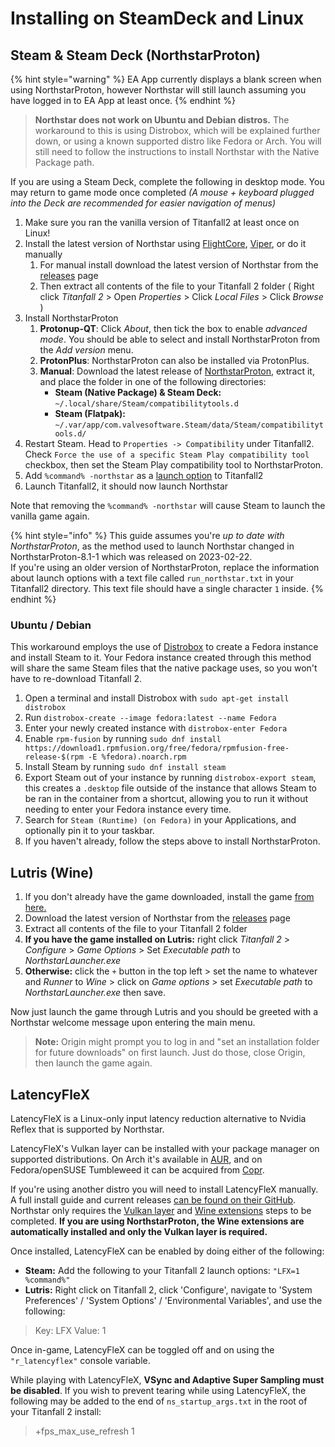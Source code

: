 # Installing on SteamDeck and Linux

## Steam & Steam Deck (NorthstarProton)

{% hint style="warning" %}
EA App currently displays a blank screen when using NorthstarProton, however Northstar will still launch assuming you have logged in to EA App at least once.
{% endhint %}

> **Northstar does not work on Ubuntu and Debian distros.** The workaround to this is using Distrobox, which will be explained further down, or using a known supported distro like Fedora or Arch. You will still need to follow the instructions to install Northstar with the Native Package path.

If you are using a Steam Deck, complete the following in desktop mode. You may return to game mode once completed _(A mouse + keyboard plugged into the Deck are recommended for easier navigation of menus)_

1. Make sure you ran the vanilla version of Titanfall2 at least once on Linux!
2. Install the latest version of Northstar using [FlightCore](../installing-northstar/northstar-installers#geckoeidechse-flightcore), [Viper](../installing-northstar/northstar-installers#0negal-viper), or do it manually
   1. For manual install download the latest version of Northstar from the [releases](https://github.com/R2Northstar/Northstar/releases) page
   2. Then extract all contents of the file to your Titanfall 2 folder ( Right click _Titanfall 2_ > Open _Properties_ > Click _Local Files_ > Click _Browse_ )
3. Install NorthstarProton
   1. **Protonup-QT**: Click _About_, then tick the box to enable _advanced mode_. You should be able to select and install NorthstarProton from the _Add version_ menu.
   2. **ProtonPlus**: NorthstarProton can also be installed via ProtonPlus.
   3. **Manual**: Download the latest release of [NorthstarProton](https://github.com/cyrv6737/NorthstarProton/releases/), extract it, and place the folder in one of the following directories:
      * **Steam (Native Package) & Steam Deck:** `~/.local/share/Steam/compatibilitytools.d`
      * **Steam (Flatpak):** `~/.var/app/com.valvesoftware.Steam/data/Steam/compatibilitytools.d/`
4. Restart Steam. Head to `Properties -> Compatibility` under Titanfall2. Check `Force the use of a specific Steam Play compatibility tool` checkbox, then set the Steam Play compatibility tool to NorthstarProton.
5. Add `%command% -northstar` as a [launch option](../installing-northstar/troubleshooting.md#launch-opts) to Titanfall2
6. Launch Titanfall2, it should now launch Northstar

Note that removing the `%command% -northstar` will cause Steam to launch the vanilla game again.

{% hint style="info" %}
This guide assumes you're *up to date with NorthstarProton*, as the method used to launch Northstar changed in NorthstarProton-8.1-1 which was released on 2023-02-22.\
If you're using an older version of NorthstarProton, replace the information about launch options with a text file called `run_northstar.txt` in your Titanfall2 directory. This text file should have a single character `1` inside.
{% endhint %}


### Ubuntu / Debian
This workaround employs the use of [Distrobox](https://github.com/89luca89/distrobox/tree/main) to create a Fedora instance and install Steam to it. Your Fedora instance created through this method will share the same Steam files that the native package uses, so you won't have to re-download Titanfall 2.

1. Open a terminal and install Distrobox with `sudo apt-get install distrobox`
2. Run `distrobox-create --image fedora:latest --name Fedora`
3. Enter your newly created instance with `distrobox-enter Fedora`
4. Enable `rpm-fusion` by running `sudo dnf install https://download1.rpmfusion.org/free/fedora/rpmfusion-free-release-$(rpm -E %fedora).noarch.rpm`
5. Install Steam by running `sudo dnf install steam`
6. Export Steam out of your instance by running `distrobox-export steam`, this creates a `.desktop` file outside of the instance that allows Steam to be ran in the container from a shortcut, allowing you to run it without needing to enter your Fedora instance every time.
7. Search for `Steam (Runtime) (on Fedora)` in your Applications, and optionally pin it to your taskbar.
8. If you haven't already, follow the steps above to install NorthstarProton.

## Lutris (Wine)

1. If you don't already have the game downloaded, install the game [from here.](https://lutris.net/games/titanfall-2/)
2. Download the latest version of Northstar from the [releases](https://github.com/R2Northstar/Northstar/releases) page
3. Extract all contents of the file to your Titanfall 2 folder
4. **If you have the game installed on Lutris:** right click _Titanfall 2_ > _Configure_ > _Game Options_ > Set _Executable path_ to _NorthstarLauncher.exe_
5. **Otherwise:** click the `+` button in the top left > set the name to whatever and _Runner_ to _Wine_ > click on _Game options_ > set _Executable path_ to _NorthstarLauncher.exe_ then save.

Now just launch the game through Lutris and you should be greeted with a Northstar welcome message upon entering the main menu.

> **Note:** Origin might prompt you to log in and "set an installation folder for future downloads" on first launch. Just do those, close Origin, then launch the game again.

## LatencyFleX

LatencyFleX is a Linux-only input latency reduction alternative to Nvidia Reflex that is supported by Northstar.

LatencyFleX's Vulkan layer can be installed with your package manager on supported distributions. On Arch it's available in [AUR](https://aur.archlinux.org/packages/latencyflex-git), and on Fedora/openSUSE Tumbleweed it can be acquired from [Copr](https://copr.fedorainfracloud.org/coprs/kylegospo/LatencyFleX/).

If you're using another distro you will need to install LatencyFleX manually. A full install guide and current releases [can be found on their GitHub](https://github.com/ishitatsuyuki/LatencyFleX). Northstar only requires the [Vulkan layer](https://github.com/ishitatsuyuki/LatencyFleX#latencyflex-vulkan-layer-essential) and [Wine extensions](https://github.com/ishitatsuyuki/LatencyFleX#latencyflex-wine-extensions-required-for-proton-reflex-integration) steps to be completed. **If you are using NorthstarProton, the Wine extensions are automatically installed and only the Vulkan layer is required.**

Once installed, LatencyFleX can be enabled by doing either of the following:

* **Steam:** Add the following to your Titanfall 2 launch options: `"LFX=1 %command%"`
* **Lutris:** Right click on Titanfall 2, click 'Configure', navigate to 'System Preferences' / 'System Options' / 'Environmental Variables', and use the following:

> Key: LFX Value: 1

Once in-game, LatencyFleX can be toggled off and on using the `"r_latencyflex"` console variable.

While playing with LatencyFleX, **VSync and Adaptive Super Sampling must be disabled**. If you wish to prevent tearing while using LatencyFleX, the following may be added to the end of `ns_startup_args.txt` in the root of your Titanfall 2 install:

> \+fps\_max\_use\_refresh 1
